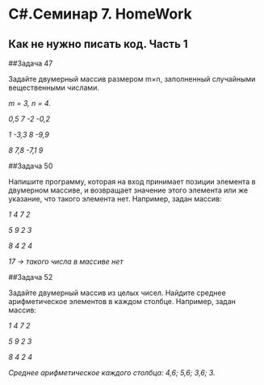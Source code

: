 # C#.Семинар 7. HomeWork
## Как не нужно писать код. Часть 1

##Задача 47

Задайте двумерный массив размером m×n, заполненный случайными вещественными числами.

*m = 3, n = 4.*

*0,5 7 -2 -0,2*

*1 -3,3 8 -9,9*

*8 7,8 -7,1 9*

##Задача 50

Напишите программу, которая на вход принимает позиции элемента в двумерном массиве, и возвращает значение этого элемента или же указание, что такого элемента нет.
Например, задан массив:

*1 4 7 2*

*5 9 2 3*

*8 4 2 4*

*17 -> такого числа в массиве нет*

##Задача 52

Задайте двумерный массив из целых чисел. Найдите среднее арифметическое элементов в каждом столбце.
Например, задан массив:

*1 4 7 2*

*5 9 2 3*

*8 4 2 4*

*Среднее арифметическое каждого столбца: 4,6; 5,6; 3,6; 3.*
